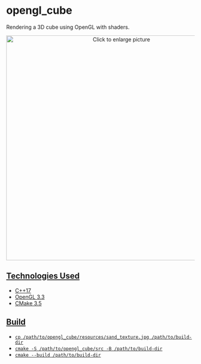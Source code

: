 # opengl_cube
Rendering a 3D cube using OpenGL with shaders.

<p align="center">
   <a href="https://drive.google.com/uc?export=view&id=1aDF1_hdMe1cX9Ox9OfCm7sYeaQTuSmai">
   <img src="https://drive.google.com/uc?export=view&id=1aDF1_hdMe1cX9Ox9OfCm7sYeaQTuSmai" style="width: 600px; max-width: 100%; height: auto" title="Click to enlarge picture" />
 </p>

## Technologies Used
- C++17
- OpenGL 3.3
- CMake 3.5

## Build
- `cp /path/to/opengl_cube/resources/sand_texture.jpg /path/to/build-dir`
- `cmake -S /path/to/opengl_cube/src -B /path/to/build-dir`
- `cmake --build /path/to/build-dir`
